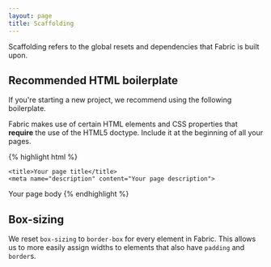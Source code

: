 ```yaml
---
layout: page
title: Scaffolding
---
```


Scaffolding refers to the global resets and dependencies that Fabric is built upon.


## Recommended HTML boilerplate

If you're starting a new project, we recommend using the following boilerplate.

Fabric makes use of certain HTML elements and CSS properties that **require** the use of the HTML5 doctype. Include it at the beginning of all your pages.

{% highlight html %}
<!DOCTYPE html>
<html>
  <head>
    <meta charset="utf-8">
    <meta http-equiv="X-UA-Compatible" content="IE=edge">
    <meta name="viewport" content="width=device-width, initial-scale=1">

    <title>Your page title</title>
    <meta name="description" content="Your page description">
  </head>
  <body>
    Your page body
  </body>
</html>
{% endhighlight %}

## Box-sizing

We reset `box-sizing` to `border-box` for every element in Fabric. This allows us to more easily assign widths to elements that also have `padding` and `border`s.
